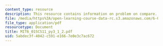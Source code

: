 ```yaml
---
content_type: resource
description: This resource contains information on problem on compare.
file: /media/https%3A/open-learning-course-data-rc.s3.amazonaws.com/6-01sc-introduction-to-electrical-engineering-and-computer-science-i-spring-2011/5abdec3f4042c591e1667e0e3c7ac672_MIT6_01SCS11_py3_1_2.pdf
file_type: application/pdf
resourcetype: Document
title: MIT6_01SCS11_py3_1_2.pdf
uid: 5abdec3f-4042-c591-e166-7e0e3c7ac672
---
```

